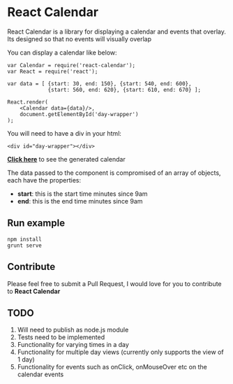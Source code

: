# React Calendar
React Calendar is a library for displaying a calendar and events that overlay.
Its designed so that no events will visually overlap

You can display a calendar like below:

```
var Calendar = require('react-calendar');
var React = require('react');

var data = [ {start: 30, end: 150}, {start: 540, end: 600}, 
             {start: 560, end: 620}, {start: 610, end: 670} ];

React.render(
    <Calendar data={data}/>,
    document.getElementById('day-wrapper')
);
```

You will need to have a div in your html:

```
<div id="day-wrapper"></div>
```

[**Click here**](https://raw.githubusercontent.com/jooj123/react-calendar/master/examples/calendar.png) to see the generated calendar

The data passed to the component is compromised of an array of objects, each have the properties:
* **start**: this is the start time minutes since 9am
* **end**: this is the end time minutes since 9am


## Run example
```
npm install
grunt serve
```

## Contribute
Please feel free to submit a Pull Request, I would love for you to contribute to **React Calendar**

## TODO
1. Will need to publish as node.js module
2. Tests need to be implemented
3. Functionality for varying times in a day
4. Functionality for multiple day views (currently only supports the view of 1 day)
5. Functionality for events such as onClick, onMouseOver etc on the calendar events
